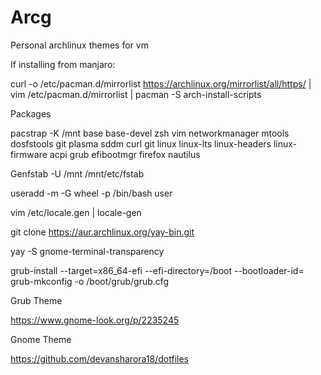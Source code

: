 # Arcg
Personal archlinux themes for vm

If installing from manjaro:

curl -o /etc/pacman.d/mirrorlist https://archlinux.org/mirrorlist/all/https/ | vim /etc/pacman.d/mirrorlist | pacman -S arch-install-scripts



Packages

pacstrap -K /mnt base base-devel zsh vim networkmanager mtools dosfstools git plasma sddm curl git linux linux-lts linux-headers linux-firmware acpi  grub efibootmgr firefox nautilus



Genfstab -U /mnt /mnt/etc/fstab


useradd -m -G wheel -p /bin/bash user

vim /etc/locale.gen | locale-gen

git clone https://aur.archlinux.org/yay-bin.git

yay -S gnome-terminal-transparency



grub-install --target=x86_64-efi --efi-directory=/boot --bootloader-id=
grub-mkconfig -o /boot/grub/grub.cfg



Grub Theme

https://www.gnome-look.org/p/2235245


Gnome Theme

https://github.com/devansharora18/dotfiles

